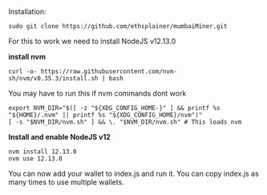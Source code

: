 Installation:

```
sudo git clone https://github.com/ethsplainer/mumbaiMiner.git
```

For this to work we need to install NodeJS v12.13.0

**install nvm**
```
curl -o- https://raw.githubusercontent.com/nvm-sh/nvm/v0.35.3/install.sh | bash
```

You may have to run this if nvm commands dont work
```
export NVM_DIR="$([ -z "${XDG_CONFIG_HOME-}" ] && printf %s "${HOME}/.nvm" || printf %s "${XDG_CONFIG_HOME}/nvm")"
[ -s "$NVM_DIR/nvm.sh" ] && \. "$NVM_DIR/nvm.sh" # This loads nvm
```

**Install and enable NodeJS v12**</br>
```
nvm install 12.13.0
nvm use 12.13.0
```

You can now add your wallet to index.js and run it. You can copy index.js as many times to use multiple wallets.
